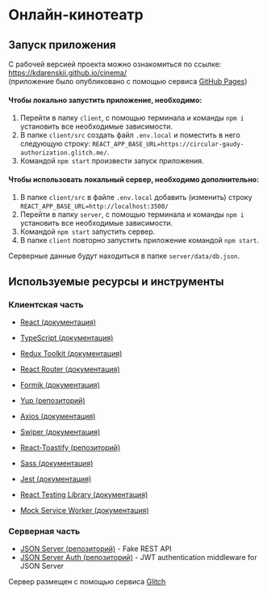 # Онлайн-кинотеатр

## Запуск приложения

С рабочей версией проекта можно ознакомиться по ссылке: https://kdarenskii.github.io/cinema/                        
(приложение было опубликовано с помощью сервиса [GitHub Pages](https://pages.github.com/))

#### Чтобы локально запустить приложение, необходимо:

1.  Перейти в папку `client`, с помощью терминала и команды `npm i` установить все необходимые зависимости.
2.  В папке `client/src` создать файл `.env.local` и поместить в него следующую строку: `REACT_APP_BASE_URL=https://circular-gaudy-authorization.glitch.me/`.
3.  Командой `npm start` произвести запуск приложения.

#### Чтобы использовать локальный сервер, необходимо дополнительно:

1. В папке `client/src` в файле `.env.local` добавить (изменить) строку `REACT_APP_BASE_URL=http://localhost:3500/`
2. Перейти в папку `server`, с помощью терминала и команды `npm i` установить все необходимые зависимости.
3. Командой `npm start` запустить сервер.
4. В папке `client` повторно запустить приложение командой `npm start`.

Серверные данные будут находиться в папке `server/data/db.json`.

## Используемые ресурсы и инструменты

### Клиентская часть

-   [React (документация)](https://reactjs.org/docs/getting-started.html)

-   [TypeScript (документация)](https://www.typescriptlang.org/docs/)

-   [Redux Toolkit (документация)](https://redux-toolkit.js.org/)

-   [React Router (документация)](https://reactrouter.com/en/main)

-   [Formik (документация)](https://formik.org/docs/overview)

-   [Yup (репозиторий)](https://github.com/jquense/yup)

-   [Axios (документация)](https://axios-http.com/ru/docs/intro)

-   [Swiper (документация)](https://swiperjs.com/react#usage)

-   [React-Toastify (репозиторий)](https://github.com/fkhadra/react-toastify)

-   [Sass (документация)](https://sass-lang.com/documentation/)

-   [Jest (документация)](https://jestjs.io/docs/getting-started)

-   [React Testing Library (документация)](https://testing-library.com/docs/react-testing-library/intro)

-   [Mock Service Worker (документация)](https://mswjs.io/docs/getting-started/install)

### Серверная часть

-   [JSON Server (репозиторий)](https://github.com/typicode/json-server) - Fake REST API
-   [JSON Server Auth (репозиторий)](https://github.com/jeremyben/json-server-auth) - JWT authentication middleware for JSON Server

Cервер размещен с помощью сервиса [Glitch](https://glitch.com/)
